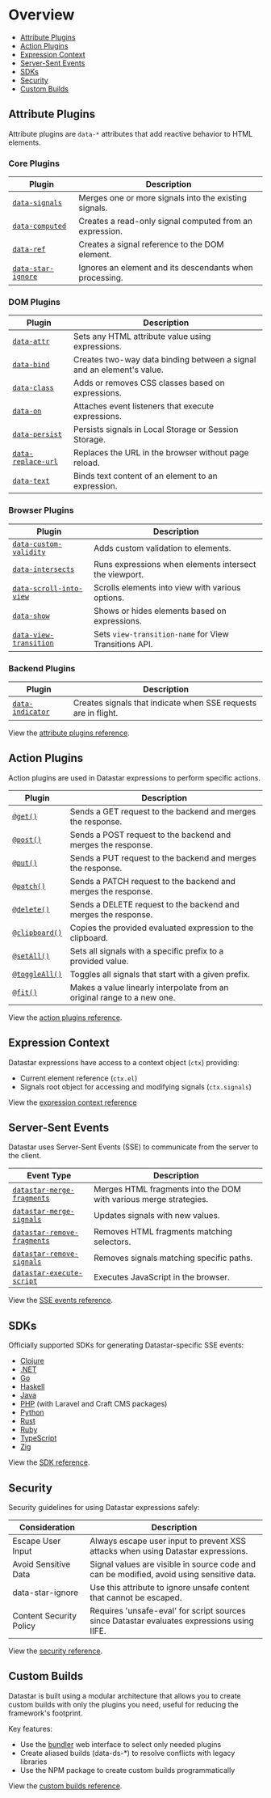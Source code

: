 # Overview

- [Attribute Plugins](#attribute-plugins)
- [Action Plugins](#action-plugins)
- [Expression Context](#expression-context)
- [Server-Sent Events](#server-sent-events)
- [SDKs](#sdks)
- [Security](#security)
- [Custom Builds](#custom-builds)

## Attribute Plugins

Attribute plugins are `data-*` attributes that add reactive behavior to HTML elements.

### Core Plugins

| Plugin | Description |
|--------|-------------|
| [`data-signals`](/reference/attribute_plugins#data-signals) | Merges one or more signals into the existing signals. |
| [`data-computed`](/reference/attribute_plugins#data-computed) | Creates a read-only signal computed from an expression. |
| [`data-ref`](/reference/attribute_plugins#data-ref) | Creates a signal reference to the DOM element. |
| [`data-star-ignore`](/reference/attribute_plugins#data-star-ignore) | Ignores an element and its descendants when processing. |

### DOM Plugins

| Plugin | Description |
|--------|-------------|
| [`data-attr`](/reference/attribute_plugins#data-attr) | Sets any HTML attribute value using expressions. |
| [`data-bind`](/reference/attribute_plugins#data-bind) | Creates two-way data binding between a signal and an element's value. |
| [`data-class`](/reference/attribute_plugins#data-class) | Adds or removes CSS classes based on expressions. |
| [`data-on`](/reference/attribute_plugins#data-on) | Attaches event listeners that execute expressions. |
| [`data-persist`](/reference/attribute_plugins#data-persist) | Persists signals in Local Storage or Session Storage. |
| [`data-replace-url`](/reference/attribute_plugins#data-replace-url) | Replaces the URL in the browser without page reload. |
| [`data-text`](/reference/attribute_plugins#data-text) | Binds text content of an element to an expression. |

### Browser Plugins

| Plugin | Description |
|--------|-------------|
| [`data-custom-validity`](/reference/attribute_plugins#data-custom-validity) | Adds custom validation to elements. |
| [`data-intersects`](/reference/attribute_plugins#data-intersects) | Runs expressions when elements intersect the viewport. |
| [`data-scroll-into-view`](/reference/attribute_plugins#data-scroll-into-view) | Scrolls elements into view with various options. |
| [`data-show`](/reference/attribute_plugins#data-show) | Shows or hides elements based on expressions. |
| [`data-view-transition`](/reference/attribute_plugins#data-view-transition) | Sets `view-transition-name` for View Transitions API. |

### Backend Plugins

| Plugin | Description |
|--------|-------------|
| [`data-indicator`](/reference/attribute_plugins#data-indicator) | Creates signals that indicate when SSE requests are in flight. |

View the [attribute plugins reference](/reference/attribute_plugins).

## Action Plugins

Action plugins are used in Datastar expressions to perform specific actions.

| Plugin | Description |
|--------|-------------|
| [`@get()`](/reference/action_plugins#get) | Sends a GET request to the backend and merges the response. |
| [`@post()`](/reference/action_plugins#post) | Sends a POST request to the backend and merges the response. |
| [`@put()`](/reference/action_plugins#put) | Sends a PUT request to the backend and merges the response. |
| [`@patch()`](/reference/action_plugins#patch) | Sends a PATCH request to the backend and merges the response. |
| [`@delete()`](/reference/action_plugins#delete) | Sends a DELETE request to the backend and merges the response. |
| [`@clipboard()`](/reference/action_plugins#clipboard) | Copies the provided evaluated expression to the clipboard. |
| [`@setAll()`](/reference/action_plugins#setall) | Sets all signals with a specific prefix to a provided value. |
| [`@toggleAll()`](/reference/action_plugins#toggleall) | Toggles all signals that start with a given prefix. |
| [`@fit()`](/reference/action_plugins#fit) | Makes a value linearly interpolate from an original range to a new one. |

View the [action plugins reference](/reference/action_plugins).

## Expression Context

Datastar expressions have access to a context object (`ctx`) providing:
- Current element reference (`ctx.el`)
- Signals root object for accessing and modifying signals (`ctx.signals`)

View the [expression context reference](/reference/expression_context)

## Server-Sent Events

Datastar uses Server-Sent Events (SSE) to communicate from the server to the client.

| Event Type | Description |
|------------|-------------|
| [`datastar-merge-fragments`](/reference/sse_events#datastar-merge-fragments) | Merges HTML fragments into the DOM with various merge strategies. |
| [`datastar-merge-signals`](/reference/sse_events#datastar-merge-signals) | Updates signals with new values. |
| [`datastar-remove-fragments`](/reference/sse_events#datastar-remove-fragments) | Removes HTML fragments matching selectors. |
| [`datastar-remove-signals`](/reference/sse_events#datastar-remove-signals) | Removes signals matching specific paths. |
| [`datastar-execute-script`](/reference/sse_events#datastar-execute-script) | Executes JavaScript in the browser. |

View the [SSE events reference](/reference/sse_events).

## SDKs

Officially supported SDKs for generating Datastar-specific SSE events:
- [Clojure](/reference/sdks#clojure)
- [.NET](/reference/sdks#net)
- [Go](/reference/sdks#go)
- [Haskell](/reference/sdks#haskell)
- [Java](/reference/sdks#java)
- [PHP](/reference/sdks#php) (with Laravel and Craft CMS packages)
- [Python](/reference/sdks#python)
- [Rust](/reference/sdks#rust)
- [Ruby](/reference/sdks#ruby)
- [TypeScript](/reference/sdks#typescript)
- [Zig](/reference/sdks#zig)

View the [SDK reference](/reference/sdks).

## Security

Security guidelines for using Datastar expressions safely:

| Consideration | Description |
|---------------|-------------|
| Escape User Input | Always escape user input to prevent XSS attacks when using Datastar expressions. |
| Avoid Sensitive Data | Signal values are visible in source code and can be modified, avoid using sensitive data. |
| data-star-ignore | Use this attribute to ignore unsafe content that cannot be escaped. |
| Content Security Policy | Requires 'unsafe-eval' for script sources since Datastar evaluates expressions using IIFE. |

View the [security reference](/reference/security).

## Custom Builds

Datastar is built using a modular architecture that allows you to create custom builds with only the plugins you need, useful for reducing the framework's footprint.

Key features:
- Use the [bundler](/bundler) web interface to select only needed plugins
- Create aliased builds (data-ds-*) to resolve conflicts with legacy libraries
- Use the NPM package to create custom builds programmatically

View the [custom builds reference](/reference/custom_builds).
